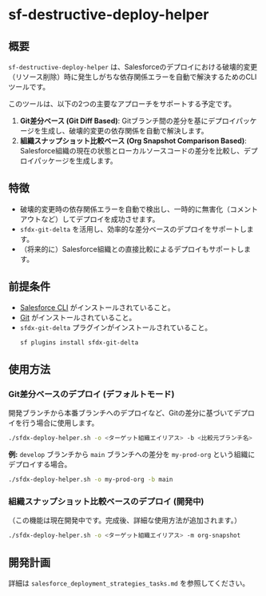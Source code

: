 # sf-destructive-deploy-helper

## 概要
`sf-destructive-deploy-helper` は、Salesforceのデプロイにおける破壊的変更（リソース削除）時に発生しがちな依存関係エラーを自動で解決するためのCLIツールです。

このツールは、以下の2つの主要なアプローチをサポートする予定です。

1.  **Git差分ベース (Git Diff Based)**: Gitブランチ間の差分を基にデプロイパッケージを生成し、破壊的変更の依存関係を自動で解決します。
2.  **組織スナップショット比較ベース (Org Snapshot Comparison Based)**: Salesforce組織の現在の状態とローカルソースコードの差分を比較し、デプロイパッケージを生成します。

## 特徴
- 破壊的変更時の依存関係エラーを自動で検出し、一時的に無害化（コメントアウトなど）してデプロイを成功させます。
- `sfdx-git-delta` を活用し、効率的な差分ベースのデプロイをサポートします。
- （将来的に）Salesforce組織との直接比較によるデプロイもサポートします。

## 前提条件
- [Salesforce CLI](https://developer.salesforce.com/tools/sfdxcli) がインストールされていること。
- [Git](https://git-scm.com/) がインストールされていること。
- `sfdx-git-delta` プラグインがインストールされていること。
  ```bash
  sf plugins install sfdx-git-delta
  ```

## 使用方法

### Git差分ベースのデプロイ (デフォルトモード)

開発ブランチから本番ブランチへのデプロイなど、Gitの差分に基づいてデプロイを行う場合に使用します。

```bash
./sfdx-deploy-helper.sh -o <ターゲット組織エイリアス> -b <比較元ブランチ名>
```

**例:**
`develop` ブランチから `main` ブランチへの差分を `my-prod-org` という組織にデプロイする場合。

```bash
./sfdx-deploy-helper.sh -o my-prod-org -b main
```

### 組織スナップショット比較ベースのデプロイ (開発中)

（この機能は現在開発中です。完成後、詳細な使用方法が追加されます。）

```bash
./sfdx-deploy-helper.sh -o <ターゲット組織エイリアス> -m org-snapshot
```

## 開発計画
詳細は `salesforce_deployment_strategies_tasks.md` を参照してください。
